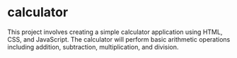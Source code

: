 # calculator
This project involves creating a simple calculator application using HTML, CSS, and JavaScript. The calculator will perform basic arithmetic operations including addition, subtraction, multiplication, and division.
